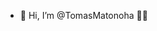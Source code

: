 - 👋 Hi, I’m @TomasMatonoha 👅💦
<!---
TomasMatonoha/TomasMatonoha is a ✨ special ✨ repository because its `README.md` (this file) appears on your GitHub profile.
You can click the Preview link to take a look at your changes.
--->
